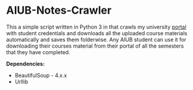 # AIUB-Notes-Crawler

This a simple script written in Python 3 in that crawls my university [portal](portal.aiub.edu) with student credentials and downloads all the uploaded course materials automatically and saves them folderwise. Any AIUB student can use it for downloading their courses material from their portal of all the semesters that they have completed.

**Dependencies:**
 - BeautifulSoup - 4.x.x
 - Urllib
